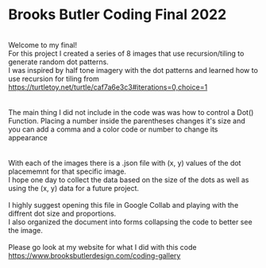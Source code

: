 # Brooks Butler Coding Final 2022
<br /> Welcome to my final!
<br /> For this project I created a series of 8 images that use recursion/tiling to generate random dot patterns.
<br /> I was inspired by half tone imagery with the dot patterns and learned how to use recursion for tiling from https://turtletoy.net/turtle/caf7a6e3c3#iterations=0,choice=1 
<br /> 
<br /> 
<br /> The main thing I did not include in the code was was how to control a Dot() Function. Placing a number inside the parentheses changes it's size and you can add a comma and a color code or number to change its appearance
<br /> 
<br /> 
<br /> With each of the images there is a .json file with (x, y) values of the dot placememnt for that specific image. 
<br /> I hope one day to collect the data based on the size of the dots as well as using the (x, y) data for a future project. 
<br /> 
<br /> I highly suggest opening this file in Google Collab and playing with the diffrent dot size and proportions. 
<br /> I also organized the document into forms collapsing the code to better see the image. 
<br /> 
<br /> Please go look at my website for what I did with this code
<br /> https://www.brooksbutlerdesign.com/coding-gallery

